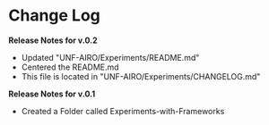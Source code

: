 # Change Log
**Release Notes for v.0.2**
* Updated "UNF-AIRO/Experiments/README.md"
* Centered the README.md
* This file is located in "UNF-AIRO/Experiments/CHANGELOG.md"



**Release Notes for v.0.1**
* Created a Folder called Experiments-with-Frameworks

